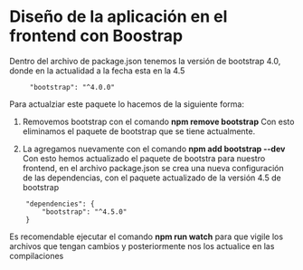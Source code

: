 # Diseño de la aplicación en el frontend con Boostrap

Dentro del archivo de package.json tenemos la versión de bootstrap 4.0, donde en la actualidad a  la fecha esta en la 4.5 
~~~
     "bootstrap": "^4.0.0"
~~~
Para actualziar este paquete lo hacemos de la siguiente forma: 
1. Removemos bootstrap  con el comando **npm remove bootstrap**
Con esto eliminamos el paquete de bootstrap que se tiene actualmente.

2. La agregamos nuevamente con el comando  **npm add bootstrap --dev**
Con esto hemos actualizado el paquete de bootstra para nuestro frontend, en el archivo package.json se crea una nueva configuración de las dependencias, con el paquete actualizado de la versión 4.5 de bootstrap
~~~
    "dependencies": {
        "bootstrap": "^4.5.0"
    }
~~~

Es recomendable ejecutar el comando **npm run watch** para que vigile los archivos que tengan cambios y posteriormente nos los actualice en las compilaciones

